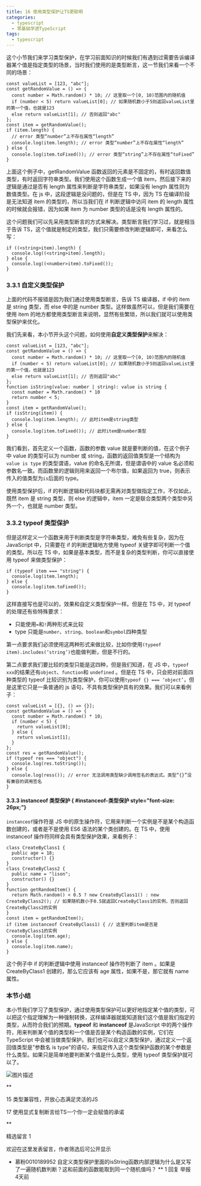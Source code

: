 ```yaml
---
title: 16 使用类型保护让TS更聪明
categories: 
  - typescript
  - 零基础学透TypeScript
tags: 
  - typescript
---
```


这个小节我们来学习类型保护，在学习前面知识的时候我们有遇到过需要告诉编译器某个值是指定类型的场景，当时我们使用的是类型断言，这一节我们来看一个不同的场景：

``` {.language-typescript}
const valueList = [123, "abc"];
const getRandomValue = () => {
  const number = Math.random() * 10; // 这里取一个[0, 10)范围内的随机值
  if (number < 5) return valueList[0]; // 如果随机数小于5则返回valueList里的第一个值，也就是123
  else return valueList[1]; // 否则返回"abc"
};
const item = getRandomValue();
if (item.length) {
  // error 类型“number”上不存在属性“length”
  console.log(item.length); // error 类型“number”上不存在属性“length”
} else {
  console.log(item.toFixed()); // error 类型“string”上不存在属性“toFixed”
}
```

上面这个例子中，getRandomValue
函数返回的元素是不固定的，有时返回数值类型，有时返回字符串类型。我们使用这个函数生成一个值
item，然后接下来的逻辑是通过是否有 length
属性来判断是字符串类型，如果没有 length 属性则为数值类型。在 js
中，这段逻辑是没问题的，但是在 TS 中，因为 TS 在编译阶段是无法知道 item
的类型的，所以当我们在 if 判断逻辑中访问 item 的 length
属性的时候就会报错，因为如果 item 为 number 类型的话是没有 length
属性的。

这个问题我们可以先采用类型断言的方式来解决。类型断言我们学习过，就是相当于告诉
TS，这个值就是制定的类型，我们只需要修改判断逻辑即可，来看怎么写：

``` {.language-typescript}
if ((<string>item).length) {
  console.log((<string>item).length);
} else {
  console.log((<number>item).toFixed());
}
```

### 3.3.1 自定义类型保护

上面的代码不报错是因为我们通过使用类型断言，告诉 TS 编译器，if 中的 item
是 string 类型，而 else 中的是 number
类型。这样做虽然可以，但是我们需要在使用 item
的地方都使用类型断言来说明，显然有些繁琐，所以我们就可以使用类型保护来优化。

我们先来看，本小节开头这个问题，如何使用**自定义类型保护**来解决：

``` {.language-typescript}
const valueList = [123, "abc"];
const getRandomValue = () => {
  const number = Math.random() * 10; // 这里取一个[0, 10)范围内的随机值
  if (number < 5) return valueList[0]; // 如果随机数小于5则返回valueList里的第一个值，也就是123
  else return valueList[1]; // 否则返回"abc"
};
function isString(value: number | string): value is string {
  const number = Math.random() * 10
  return number < 5;
}
const item = getRandomValue();
if (isString(item)) {
  console.log(item.length); // 此时item是string类型
} else {
  console.log(item.toFixed()); // 此时item是number类型
}
```

我们看到，首先定义一个函数，函数的参数 value
就是要判断的值，在这个例子中 value 的类型可以为 number 或
string，函数的返回值类型是一个结构为 `value is type` 的类型谓语，value
的命名无所谓，但是谓语中的 value
名必须和参数名一致。而函数里的逻辑则用来返回一个布尔值，如果返回为
true，则表示传入的值类型为`is`后面的 type。

使用类型保护后，if
的判断逻辑和代码块都无需再对类型做指定工作，不仅如此，既然 item 是
string 类型，则 else 的逻辑中，item
一定是联合类型两个类型中另外一个，也就是 number 类型。

### 3.3.2 typeof 类型保护

但是这样定义一个函数来用于判断类型是字符串类型，难免有些复杂，因为在
JavaScript 中，只需要在 if 的判断逻辑地方使用 typeof
关键字即可判断一个值的类型。所以在 TS
中，如果是基本类型，而不是复杂的类型判断，你可以直接使用 typeof
来做类型保护：

``` {.language-typescript}
if (typeof item === "string") {
  console.log(item.length);
} else {
  console.log(item.toFixed());
}
```

这样直接写也是可以的，效果和自定义类型保护一样。但是在 TS 中，对 typeof
的处理还有些特殊要求：

-   只能使用`=`和`!`两种形式来比较
-   type 只能是`number`、`string`、`boolean`和`symbol`四种类型

第一点要求我们必须使用这两种形式来做比较，比如你使用`(typeof item).includes(‘string’)`也能做判断，但是不行的。

第二点要求我们要比较的类型只能是这四种，但是我们知道，在 JS
中，`typeof xxx`的结果还有`object`、`function`和 `undefined` 。但是在 TS
中，只会把对前面四种类型的 typeof
比较识别为类型保护，你可以使用`typeof {} === ‘object’`，但是这里它只是一条普通的
js 语句，不具有类型保护具有的效果。我们可以来看例子：

``` {.language-typescript}
const valueList = [{}, () => {}];
const getRandomValue = () => {
  const number = Math.random() * 10;
  if (number < 5) {
    return valueList[0];
  } else {
    return valueList[1];
  }
};
const res = getRandomValue();
if (typeof res === "object") {
  console.log(res.toString());
} else {
  console.log(ress()); // error 无法调用类型缺少调用签名的表达式。类型“{}”没有兼容的调用签名
}
```

#### 3.3.3 instanceof 类型保护  { #instanceof-类型保护 style="font-size: 26px;"}

`instanceof`操作符是 JS
中的原生操作符，它用来判断一个实例是不是某个构造函数创建的，或者是不是使用
ES6 语法的某个类创建的。在 TS 中，使用 instanceof
操作符同样会具有类型保护效果，来看例子：

``` {.language-typescript}
class CreateByClass1 {
  public age = 18;
  constructor() {}
}
class CreateByClass2 {
  public name = "lison";
  constructor() {}
}
function getRandomItem() {
  return Math.random() < 0.5 ? new CreateByClass1() : new CreateByClass2(); // 如果随机数小于0.5就返回CreateByClass1的实例，否则返回CreateByClass2的实例
}
const item = getRandomItem();
if (item instanceof CreateByClass1) { // 这里判断item是否是CreateByClass1的实例
  console.log(item.age);
} else {
  console.log(item.name);
}
```

这个例子中 if 的判断逻辑中使用 instanceof 操作符判断了 item 。如果是
CreateByClass1 创建的，那么它应该有 age 属性，如果不是，那它就有 name
属性。

### 本节小结

本小节我们学习了类型保护，通过使用类型保护可以更好地指定某个值的类型，可以把这个指定理解为一种强制转换，这样编译器就能知道我们这个值是我们指定的类型，从而符合我们的预期。**typeof**
和 **instanceof** 是JavaScript
中的两个操作符，用来判断某个值的类型和一个值是否是某个构造函数的实例，它们在
TypeScript
中会被当做类型保护。我们也可以自定义类型保护，通过定义一个返回值类型是"参数名
is
type"的语句，来指定传入这个类型保护函数的某个参数是什么类型。如果只是简单地要判断某个值是什么类型，使用
typeof 类型保护就可以了。

![图片描述](http://img.mukewang.com/5d03428c000156b316000344.jpg)

[](/read/35/article/352)

**

15 类型兼容性，开放心态满足灵活的JS

[](/read/35/article/354)

17 使用显式复制断言给TS一个你一定会赋值的承诺

**

精选留言 1

欢迎在这里发表留言，作者筛选后可公开显示

-   [](//www.imooc.com/u/5112017/articles)
    [](//www.imooc.com/u/5112017/articles)
    慕粉0010189952
    自定义类型保护里面的isString函数内部逻辑为什么是又写了一遍随机数判断？这和前面的函数能取到同一个随机值吗？
    ** 1
    回复
    举报
    4天前


